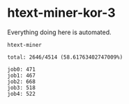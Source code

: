 # htext-miner-kor-3

Everything doing here is automated.

```
htext-miner

total: 2646/4514 (58.61763402747009%)

job0: 471
job1: 467
job2: 668
job3: 518
job4: 522
```